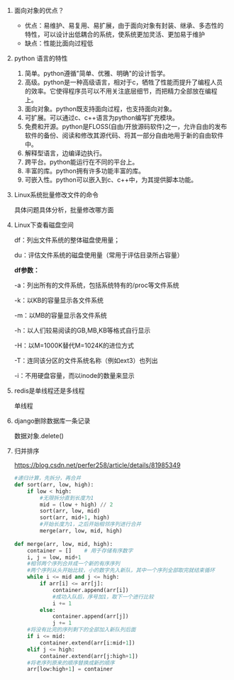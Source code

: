 1. 面向对象的优点？
   - 优点：易维护、易复用、易扩展，由于面向对象有封装、继承、多态性的特性，可以设计出低耦合的系统，使系统更加灵活、更加易于维护 
   - 缺点：性能比面向过程低 

2. python 语言的特性

   1. 简单。python遵循"简单、优雅、明确"的设计哲学。
   2. 高级。python是一种高级语言，相对于c，牺牲了性能而提升了编程人员的效率。它使得程序员可以不用关注底层细节，而把精力全部放在编程上。
   3. 面向对象。python既支持面向过程，也支持面向对象。
   4. 可扩展。可以通过c、c++语言为python编写扩充模块。
   5. 免费和开源。python是FLOSS(自由/开放源码软件)之一，允许自由的发布软件的备份、阅读和修改其源代码、将其一部分自由地用于新的自由软件中。
   6. 解释型语言，边编译边执行。
   7. 跨平台。python能运行在不同的平台上。
   8. 丰富的库。python拥有许多功能丰富的库。
   9. 可嵌入性。python可以嵌入到c、c++中，为其提供脚本功能。

3. Linux系统批量修改文件的命令

   具体问题具体分析，批量修改哪方面

4. Linux下查看磁盘空间

   df：列出文件系统的整体磁盘使用量；

   du：评估文件系统的磁盘使用量（常用于评估目录所占容量）

   **df参数：**

   -a：列出所有的文件系统，包括系统特有的/proc等文件系统

   -k：以KB的容量显示各文件系统

   -m：以MB的容量显示各文件系统

   -h：以人们较易阅读的GB,MB,KB等格式自行显示

   -H：以M=1000K替代M=1024K的进位方式

   -T：连同该分区的文件系统名称（例如ext3）也列出

   -i：不用硬盘容量，而以inode的数量来显示

5. redis是单线程还是多线程

   单线程

6. django删除数据库一条记录

   数据对象.delete()

7. 归并排序

   https://blog.csdn.net/perfer258/article/details/81985349

   ```Python
   #递归计算，先拆分，再合并
   def sort(arr, low, high):
       if low < high:
           #无限拆分直到长度为1
           mid = (low + high) // 2
           sort(arr, low, mid)
           sort(arr, mid+1, high)
           #开始长度为1，之后开始相邻序列进行合并
           merge(arr, low, mid, high)
    
   def merge(arr, low, mid, high):
       container = []    # 用于存储有序数字
       i, j = low, mid+1
       #相邻两个序列合并成一个新的有序序列
       #两个序列从头开始比较，小的数字先入新队，其中一个序列全部取完就结束循环
       while i <= mid and j <= high:
           if arr[i] <= arr[j]:
               container.append(arr[i])
               #成功入队后，序号加1，取下一个进行比较
               i += 1
           else:
               container.append(arr[j])
               j += 1
       #将没有比完的序列剩下的全部加入新队列后面
       if i <= mid:
           container.extend(arr[i:mid+1])
       elif j <= high:
           container.extend(arr[j:high+1])
       #将老序列原来的顺序替换成新的顺序
       arr[low:high+1] = container
   ```

   

   